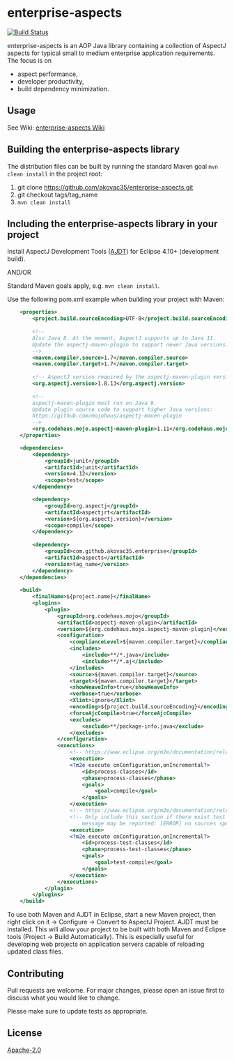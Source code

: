 # enterprise-aspects
[![Build Status](https://travis-ci.org/akovac35/enterprise-aspects.svg?branch=master)](https://travis-ci.org/akovac35/enterprise-aspects)

enterprise-aspects is an AOP Java library containing a collection of AspectJ aspects for typical small to medium enterprise application requirements. The focus is on 
* aspect performance,
* developer productivity,
* build dependency minimization.

## Usage
See Wiki: [enterprise-aspects Wiki](../../wiki)

## Building the enterprise-aspects library
The distribution files can be built by running the standard Maven goal `mvn clean install` in the project root:

1. git clone https://github.com/akovac35/enterprise-aspects.git
2. git checkout tags/tag_name
3. `mvn clean install`

## Including the enterprise-aspects library in your project
Install AspectJ Development Tools ([AJDT](https://www.eclipse.org/ajdt/downloads/index.php)) for Eclipse 4.10+ (development build).

AND/OR

Standard Maven goals apply, e.g. `mvn clean install`.

Use the following pom.xml example when building your project with Maven:

```XML
	<properties>
		<project.build.sourceEncoding>UTF-8</project.build.sourceEncoding>
		
		<!--
		Also Java 8. At the moment, AspectJ supports up to Java 11.
		Update the aspectj-maven-plugin to support newer Java versions.
		-->
		<maven.compiler.source>1.7</maven.compiler.source>
		<maven.compiler.target>1.7</maven.compiler.target>
		
		<!-- AspectJ version required by the aspectj-maven-plugin version -->
		<org.aspectj.version>1.8.13</org.aspectj.version>
		
		<!-- 
		aspectj-maven-plugin must run on Java 8.
		Update plugin source code to support higher Java versions:
		https://github.com/mojohaus/aspectj-maven-plugin
		-->
		<org.codehaus.mojo.aspectj-maven-plugin>1.11</org.codehaus.mojo.aspectj-maven-plugin>
	</properties>

	<dependencies>
		<dependency>
			<groupId>junit</groupId>
			<artifactId>junit</artifactId>
			<version>4.12</version>
			<scope>test</scope>
		</dependency>

		<dependency>
			<groupId>org.aspectj</groupId>
			<artifactId>aspectjrt</artifactId>
			<version>${org.aspectj.version}</version>
			<scope>compile</scope>
		</dependency>
		
		<dependency>
			<groupId>com.github.akovac35.enterprise</groupId>
			<artifactId>aspects</artifactId>
			<version>tag_name</version>
		</dependency>
	</dependencies>
	
	<build>
		<finalName>${project.name}</finalName>
		<plugins>
			<plugin>
				<groupId>org.codehaus.mojo</groupId>
				<artifactId>aspectj-maven-plugin</artifactId>
				<version>${org.codehaus.mojo.aspectj-maven-plugin}</version>
				<configuration>
					<complianceLevel>${maven.compiler.target}</complianceLevel>
					<includes>
						<include>**/*.java</include>
						<include>**/*.aj</include>
					</includes>
					<source>${maven.compiler.target}</source>
					<target>${maven.compiler.target}</target>
					<showWeaveInfo>true</showWeaveInfo>
					<verbose>true</verbose>
					<Xlint>ignore</Xlint>
					<encoding>${project.build.sourceEncoding}</encoding>
					<forceAjcCompile>true</forceAjcCompile>
					<excludes>
						<exclude>**/package-info.java</exclude>
					</excludes>
				</configuration>
				<executions>
					<!-- https://www.eclipse.org/m2e/documentation/release-notes-17.html#new-syntax-for-specifying-lifecycle-mapping-metadata -->
					<execution>
					<?m2e execute onConfiguration,onIncremental?>
						<id>process-classes</id>
						<phase>process-classes</phase>
						<goals>
							<goal>compile</goal>
						</goals>
					</execution>
					<!-- https://www.eclipse.org/m2e/documentation/release-notes-17.html#new-syntax-for-specifying-lifecycle-mapping-metadata -->
					<!-- Only include this section if there exist test classes, or the following 
						message may be reported: [ERROR] no sources specified -->
					<execution>
					<?m2e execute onConfiguration,onIncremental?>
						<id>process-test-classes</id>
						<phase>process-test-classes</phase>
						<goals>
							<goal>test-compile</goal>
						</goals>
					</execution>
				</executions>
			</plugin>
		</plugins>
	</build>
```
To use both Maven and AJDT in Eclipse, start a new Maven project, then right click on it -> Configure -> Convert to AspectJ Project. AJDT must be installed. This will allow your project to be built with both Maven and Eclipse tools (Project -> Build Automatically). This is especially useful for developing web projects on application servers capable of reloading updated class files.

## Contributing
Pull requests are welcome. For major changes, please open an issue first to discuss what you would like to change.

Please make sure to update tests as appropriate.

## License
[Apache-2.0](LICENSE)
